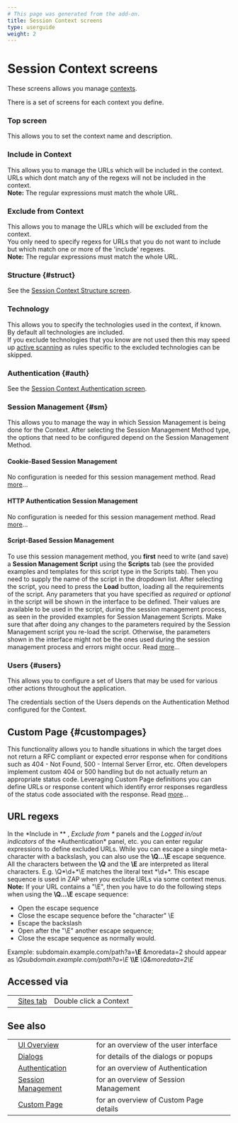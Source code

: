 ```yaml
---
# This page was generated from the add-on.
title: Session Context screens
type: userguide
weight: 2
---
```


# Session Context screens

These screens allows you manage [contexts](/docs/desktop/start/features/contexts/).

There is a set of screens for each context you define.

### Top screen

This allows you to set the context name and description.

### Include in Context

This allows you to manage the URLs which will be included in the context.  
URLs which dont match any of the regexs will not be included in the context.  
**Note:** The regular expressions must match the whole URL.

### Exclude from Context

This allows you to manage the URLs which will be excluded from the context.  
You only need to specify regexs for URLs that you do not want to include but which match one or more of the 'include' regexes.  
**Note:** The regular expressions must match the whole URL.

### Structure {#struct}

See the [Session Context Structure screen](/docs/desktop/ui/dialogs/session/context-struct/).

### Technology

This allows you to specify the technologies used in the context, if known.  
By default all technologies are included.  
If you exclude technologies that you know are not used then this may speed up [active scanning](/docs/desktop/start/features/ascan/) as rules specific to the excluded technologies can be skipped.

### Authentication {#auth}

See the [Session Context Authentication screen](/docs/desktop/ui/dialogs/session/context-auth/).

### Session Management {#sm}

This allows you to manage the way in which Session Management is being done for the Context. After selecting the Session Management Method type, the options that need to be configured depend on the Session Management Method.

#### Cookie-Based Session Management

No configuration is needed for this session management method. Read [more](/docs/desktop/start/features/sessionmanagement/#cbsm)...

#### HTTP Authentication Session Management

No configuration is needed for this session management method. Read [more](/docs/desktop/start/features/sessionmanagement/#hasm)...

#### Script-Based Session Management

To use this session management method, you **first** need to write (and save) a **Session Management Script** using the **Scripts** tab (see the provided examples and templates for this script type in the Scripts tab). Then you need to supply the name of the script in the dropdown list. After selecting the script, you need to press the **Load** button, loading all the requirements of the script. Any parameters that you have specified as _required_ or _optional_ in the script will be shown in the interface to be defined. Their values are available to be used in the script, during the session management process, as seen in the provided examples for Session Management Scripts. Make sure that after doing any changes to the parameters required by the Session Management script you re-load the script. Otherwise, the parameters shown in the interface might not be the ones used during the session management process and errors might occur. Read [more](/docs/desktop/start/features/sessionmanagement/#sbsm)...

### Users {#users}

This allows you to configure a set of Users that may be used for various other actions throughout the application.

The credentials section of the Users depends on the Authentication Method configured
for the Context.

## Custom Page {#custompages}

This functionality allows you to handle situations in which the target does not return a RFC compliant or expected error response when for conditions such as 404 - Not Found, 500 - Internal Server Error, etc. Often developers implement custom 404 or 500 handling but do not actually return an appropriate status code. Leveraging Custom Page definitions you can define URLs or response content which identify error responses regardless of the status code associated with the response. Read [more](/docs/desktop/start/features/custompages/)...

## URL regexs

In the \*Include in \** , *Exclude from \** panels and the *Logged in/out indicators* of the *Authentication\* panel, etc. you can enter regular expressions to define excluded URLs. While you can escape a single meta-character with a backslash, you can also use the **\\Q...\\E** escape sequence. All the characters between the **\\Q** and the **\\E** are interpreted as literal characters. E.g. \\Q\*\\d+\*\\E matches the literal text \*\\d+\*. This escape sequence is used in ZAP when you exclude URLs via some context menus.  
**Note:** If your URL contains a "\\E", then you have to do the following steps when using the **\\Q...\\E** escape sequence:

- Open the escape sequence
- Close the escape sequence before the "character" \\E
- Escape the backslash
- Open after the "\\E" another escape sequence;
- Close the escape sequence as normally would.

Example: subdomain.example.com/path?a=**\\E** \&moredata=2 should appear as _\\Qsubdomain.example.com/path?a=\\E_ **\\\\E** _\\Q\&moredata=2\\E_

## Accessed via

|     |                                           |                        |
| --- | ----------------------------------------- | ---------------------- |
|     | [Sites tab](/docs/desktop/ui/tabs/sites/) | Double click a Context |

## See also

|     |                                                                       |                                        |
| --- | --------------------------------------------------------------------- | -------------------------------------- |
|     | [UI Overview](/docs/desktop/ui/)                                      | for an overview of the user interface  |
|     | [Dialogs](/docs/desktop/ui/dialogs/)                                  | for details of the dialogs or popups   |
|     | [Authentication](/docs/desktop/start/features/authentication/)        | for an overview of Authentication      |
|     | [Session Management](/docs/desktop/start/features/sessionmanagement/) | for an overview of Session Management  |
|     | [Custom Page](/docs/desktop/start/features/custompages/)              | for an overview of Custom Page details |
